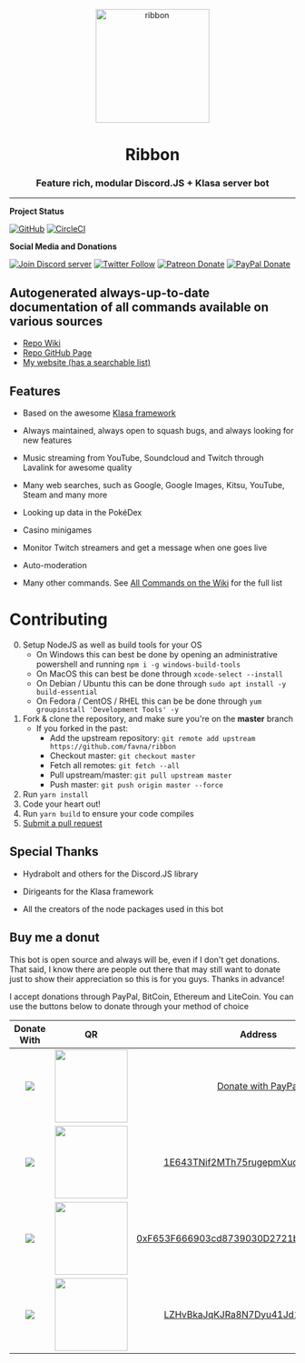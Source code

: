 <div align="center">

  <p>
  <a href="https://favware.tech/ribbon"><img src="https://storage.googleapis.com/data-sunlight-146313.appspot.com/website-project-icons/ribbon.png" height="200" alt="ribbon"/></a>
  </p>

  <p>
<h1> Ribbon </h1>
<h3> Feature rich, modular Discord.JS + Klasa server bot </h3>
  </p>
</div>

---

**Project Status**

[![GitHub](https://img.shields.io/github/license/favna/ribbon?logo=github&style=flat-square)](https://github.com/favna/ribbon/blob/master/LICENSE.md)
[![CircleCI](https://img.shields.io/circleci/build/github/Favna/ribbon?logo=circleci&style=flat-square)](https://circleci.com/gh/favna/ribbon/tree/master)

**Social Media and Donations**

[![Join Discord server](https://img.shields.io/discord/512303595966824458?color=697EC4&label=Join%20Discord%20Server&logo=discord&logoColor=FDFEFE&style=flat-square)](https://favware.tech/redirect/server)
[![Twitter Follow](https://img.shields.io/twitter/follow/favna_?label=Follow%20@Favna_&logo=twitter&colorB=1DA1F2&style=flat-square)](https://twitter.com/Favna_/follow)
[![Patreon Donate](https://img.shields.io/badge/patreon-donate-brightgreen.svg?label=Donate%20with%20Patreon&logo=patreon&colorB=F96854&style=flat-square&link=https://www.patreon.com/bePatron?u=9336537)](https://www.patreon.com/bePatron?u=9336537)
[![PayPal Donate](https://img.shields.io/badge/paypal-donate-brightgreen.svg?label=Donate%20with%20Paypal&logo=paypal&colorB=00457C&style=flat-square&link=https://www.paypal.com/cgi-bin/webscr?cmd=_s-xclick&hosted_button_id=XMAYCF9SDHZ34)](https://www.patreon.com/bePatron?u=9336537)


## Autogenerated always-up-to-date documentation of all commands available on various sources

- [Repo Wiki](https://github.com/favna/ribbon/wiki/All-Commands)
- [Repo GitHub Page](https://favna.github.io/ribbon/)
- [My website (has a searchable list)](https://favware.tech/ribbon)

## Features

- Based on the awesome [Klasa framework](https://klasa.js.org/#/)

- Always maintained, always open to squash bugs, and always looking for new features

- Music streaming from YouTube, Soundcloud and Twitch through Lavalink for awesome quality

- Many web searches, such as Google, Google Images, Kitsu, YouTube, Steam and many more

- Looking up data in the PokéDex

- Casino minigames

- Monitor Twitch streamers and get a message when one goes live

- Auto-moderation

- Many other commands. See [All Commands on the Wiki](https://github.com/favna/ribbon/wiki/All-Commands) for the full list

# Contributing

0. Setup NodeJS as well as build tools for your OS
   - On Windows this can best be done by opening an administrative powershell and running `npm i -g windows-build-tools`
   - On MacOS this can best be done through `xcode-select --install`
   - On Debian / Ubuntu this can be done through `sudo apt install -y build-essential`
   - On Fedora / CentOS / RHEL this can be be done through `yum groupinstall 'Development Tools' -y`
1. Fork & clone the repository, and make sure you're on the **master** branch
   - If you forked in the past:
     - Add the upstream repository: `git remote add upstream https://github.com/favna/ribbon`
     - Checkout master: `git checkout master`
     - Fetch all remotes: `git fetch --all`
     - Pull upstream/master: `git pull upstream master`
     - Push master: `git push origin master --force`
2. Run `yarn install`
3. Code your heart out!
5. Run `yarn build` to ensure your code compiles
6. [Submit a pull request](https://github.com/favna/ribbon/compare)

## Special Thanks

- Hydrabolt and others for the Discord.JS library

- Dirigeants for the Klasa framework

- All the creators of the node packages used in this bot

## Buy me a donut

This bot is open source and always will be, even if I don't get donations. That said, I know there are people out there that may still want to donate just to show their appreciation so this is for you guys. Thanks in advance!

I accept donations through PayPal, BitCoin, Ethereum and LiteCoin. You can use the buttons below to donate through your method of choice

|Donate With|QR|Address|
|:---:|:---:|:---:|
<a href="https://www.paypal.com/cgi-bin/webscr?cmd=_s-xclick&hosted_button_id=XMAYCF9SDHZ34"><img src="https://storage.googleapis.com/data-sunlight-146313.appspot.com/ribbon/paypaldonate.png"></a>|<a href="https://www.paypal.com/cgi-bin/webscr?cmd=_s-xclick&hosted_button_id=XMAYCF9SDHZ34"><img src="https://storage.googleapis.com/data-sunlight-146313.appspot.com/ribbon/paypalqr.png" width="128"></a>|[Donate with PayPal](https://www.paypal.com/cgi-bin/webscr?cmd=_s-xclick&hosted_button_id=XMAYCF9SDHZ34)|
<img src="https://storage.googleapis.com/data-sunlight-146313.appspot.com/ribbon/bitcoindonate.png">|<img src="https://storage.googleapis.com/data-sunlight-146313.appspot.com/ribbon/bitcoinqr.png" width="128">|<a href="bitcoin:1E643TNif2MTh75rugepmXuq35Tck4TnE5?amount=0.01&label=favware%27%20Ribbon%20Discord%20Bot">1E643TNif2MTh75rugepmXuq35Tck4TnE5</a>|
<img src="https://storage.googleapis.com/data-sunlight-146313.appspot.com/ribbon/ethereumdonate.png">|<img src="https://storage.googleapis.com/data-sunlight-146313.appspot.com/ribbon/ethereumqr.png" width="128">|<a href="ethereum:0xF653F666903cd8739030D2721bF01095896F5D6E?amount=0.01&label=favware%27%20Ribbon%20Discord%20Bot">0xF653F666903cd8739030D2721bF01095896F5D6E</a>|
<img src="https://storage.googleapis.com/data-sunlight-146313.appspot.com/ribbon/litecoindonate.png">|<img src="https://storage.googleapis.com/data-sunlight-146313.appspot.com/ribbon/litecoinqr.png" width="128">|<a href="litecoin:LZHvBkaJqKJRa8N7Dyu41Jd1PDBAofCik6?amount=0.01&label=favware%27%20Ribbon%20Discord%20Bot">LZHvBkaJqKJRa8N7Dyu41Jd1PDBAofCik6</a>|
